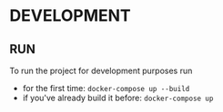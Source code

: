 # DEVELOPMENT

## RUN

To run the project for development purposes run

- for the first time: `docker-compose up --build`
- if you've already build it before: `docker-compose up`
